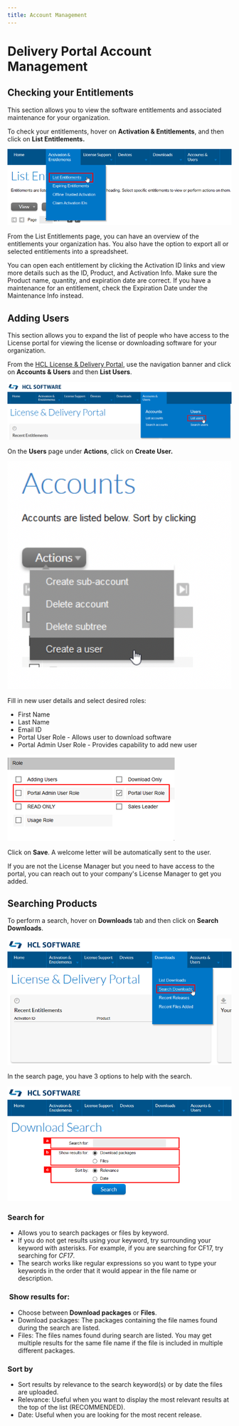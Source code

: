 ```yaml
---
title: Account Management
---
```

# Delivery Portal Account Management

## Checking your Entitlements

This section allows you to view the software entitlements and associated maintenance for your organization.

To check your entitlements, hover on **Activation & Entitlements**, and then click on **List Entitlements.**

![List entitlements](images/common1.png)

From the List Entitlements page, you can have an overview of the entitlements your organization has. You also have the option to export all or selected entitlements into a spreadsheet.

You can open each entitlement by clicking the Activation ID links and view more details such as the ID, Product, and Activation Info. Make sure the Product name, quantity, and expiration date are correct. If you have a maintenance for an entitlement, check the Expiration Date under the Maintenance Info instead.

## Adding Users

This section allows you to expand the list of people who have access to the License portal for viewing the license or downloading software for your organization.

From the [HCL License & Delivery Portal](https://hclsoftware.flexnetoperations.com/flexnet/operationsportal/startPage.do), use the navigation banner and click on **Accounts & Users** and then **List Users**.  

![List users](images/common2.png)

On the **Users** page under **Actions**, click on **Create User.**

![Create user](images/common3.png)

Fill in new user details and select desired roles:

* First Name
* Last Name
* Email ID
* Portal User Role - Allows user to download software
* Portal Admin User Role - Provides capability to add new user

![New user details](images/common4.png)

Click on **Save**. A welcome letter will be automatically sent to the user.

If you are not the License Manager but you need to have access to the portal, you can reach out to your company's License Manager to get you added.

## Searching Products

To perform a search, hover on **Downloads** tab and then click on **Search Downloads**.

![Search downloads](images/common5.png)

In the search page, you have 3 options to help with the search.

![Search options](images/common6.png)

### Search for

* Allows you to search packages or files by keyword.
* If you do not get results using your keyword, try surrounding your keyword with asterisks. For example, if you are searching for CF17, try searching for *CF17*.
* The search works like regular expressions so you want to type your keywords in the order that it would appear in the file name or description.

###  Show results for:

* Choose between **Download packages** or **Files**.
* Download packages: The packages containing the file names found during the search are listed.
* Files: The files names found during search are listed. You may get multiple results for the same file name if the file is included in multiple different packages.

### Sort by

* Sort results by relevance to the search keyword(s) or by date the files are uploaded.
* Relevance: Useful when you want to display the most relevant results at the top of the list (RECOMMENDED).
* Date: Useful when you are looking for the most recent release.
